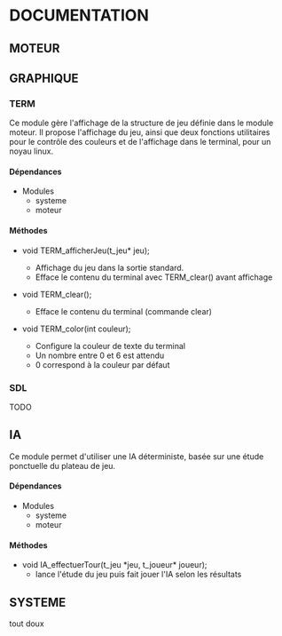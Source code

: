 # DOCUMENTATION


## MOTEUR


## GRAPHIQUE 
### TERM
Ce module gère l'affichage de la structure de jeu définie dans le module moteur.
Il propose l'affichage du jeu, ainsi que deux fonctions utilitaires pour le 
contrôle des couleurs et de l'affichage dans le terminal, pour un noyau linux.

#### Dépendances
* Modules
    * systeme
    * moteur



#### Méthodes
* void TERM\_afficherJeu(t\_jeu\* jeu);
    * Affichage du jeu dans la sortie standard.
    * Efface le contenu du terminal avec TERM\_clear() avant affichage


* void TERM\_clear();
    * Efface le contenu du terminal (commande clear)
    

* void TERM\_color(int couleur);
    * Configure la couleur de texte du terminal 
	- Un nombre entre 0 et 6 est attendu
	- 0 correspond à la couleur par défaut



### SDL
TODO


## IA
Ce module permet d'utiliser une IA déterministe, basée sur une étude ponctuelle du plateau de jeu.

#### Dépendances
* Modules
    * systeme
    * moteur

#### Méthodes
* void IA\_effectuerTour(t\_jeu \*jeu, t\_joueur\* joueur);
    * lance l'étude du jeu puis fait jouer l'IA selon les résultats

## SYSTEME
tout doux




